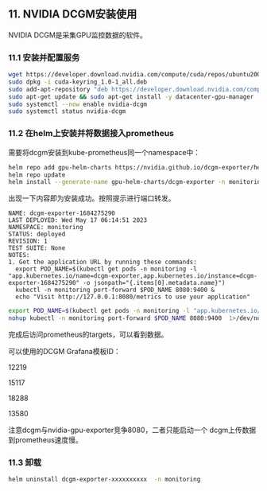 ## 11. NVIDIA DCGM安装使用
NVIDIA DCGM是采集GPU监控数据的软件。
### 11.1 安装并配置服务
```sh
wget https://developer.download.nvidia.com/compute/cuda/repos/ubuntu2004/x86_64/cuda-keyring_1.0-1_all.deb
sudo dpkg -i cuda-keyring_1.0-1_all.deb
sudo add-apt-repository "deb https://developer.download.nvidia.com/compute/cuda/repos/ubuntu2004/x86_64/ /"
sudo apt-get update && sudo apt-get install -y datacenter-gpu-manager
sudo systemctl --now enable nvidia-dcgm
sudo systemctl status nvidia-dcgm
```

### 11.2 在helm上安装并将数据接入prometheus
需要将dcgm安装到kube-prometheus同一个namespace中：

```sh
helm repo add gpu-helm-charts https://nvidia.github.io/dcgm-exporter/helm-charts
helm repo update
helm install --generate-name gpu-helm-charts/dcgm-exporter -n monitoring
```

出现一下内容即为安装成功。按照提示进行端口转发。
```
NAME: dcgm-exporter-1684275290
LAST DEPLOYED: Wed May 17 06:14:51 2023
NAMESPACE: monitoring
STATUS: deployed
REVISION: 1
TEST SUITE: None
NOTES:
1. Get the application URL by running these commands:
  export POD_NAME=$(kubectl get pods -n monitoring -l "app.kubernetes.io/name=dcgm-exporter,app.kubernetes.io/instance=dcgm-exporter-1684275290" -o jsonpath="{.items[0].metadata.name}")
  kubectl -n monitoring port-forward $POD_NAME 8080:9400 &
  echo "Visit http://127.0.0.1:8080/metrics to use your application"
```

```sh
export POD_NAME=$(kubectl get pods -n monitoring -l "app.kubernetes.io/name=dcgm-exporter,app.kubernetes.io/instance=dcgm-exporter-1684275290" -o jsonpath="{.items[0].metadata.name}")
nohup kubectl -n monitoring port-forward $POD_NAME 8080:9400  1>/dev/null 2>&1 &
```

完成后访问prometheus的targets，可以看到数据。

可以使用的DCGM Grafana模板ID：

12219

15117

18288

13580

注意dcgm与nvidia-gpu-exporter竞争8080，二者只能启动一个
dcgm上传数据到prometheus速度慢。


### 11.3 卸载
```sh
helm uninstall dcgm-exporter-xxxxxxxxxx  -n monitoring
```
